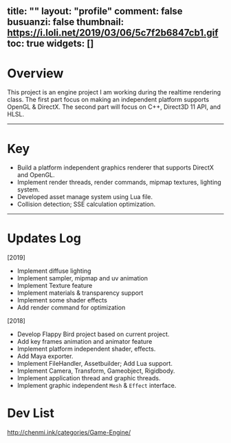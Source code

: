 ﻿title: ""
layout: "profile"
comment: false
busuanzi: false
thumbnail: https://i.loli.net/2019/03/06/5c7f2b6847cb1.gif
toc: true
widgets: []
---
# Overview

This project is an engine project I am working during the realtime rendering class. The first part focus on making an independent platform supports OpenGL & DirectX. The second part will focus on C++, Direct3D 11 API, and HLSL.

---

# Key 

- Build a platform independent graphics renderer that supports DirectX and OpenGL.
- Implement render threads, render commands, mipmap textures, lighting system.
- Developed asset manage system using Lua file.
- Collision detection; SSE calculation optimization.

---


# Updates Log

[2019]

- Implement diffuse lighting
- Implement sampler, mipmap and uv animation 
- Implement Texture feature 
- Implement materials &  transparency support
- Implement some shader effects 
- Add render command for optimization


[2018]
- Develop Flappy Bird project based on current project.
- Add key frames animation and animator feature
- Implement platform independent shader, effects.
- Add Maya exporter.
- Implement FileHandler, Assetbuilder; Add Lua support.
- Implement Camera, Transform, Gameobject, Rigidbody.
- Implement application thread and graphic threads.
- Implement graphic independent `Mesh` & `Effect` interface.




# Dev List

http://chenmi.ink/categories/Game-Engine/